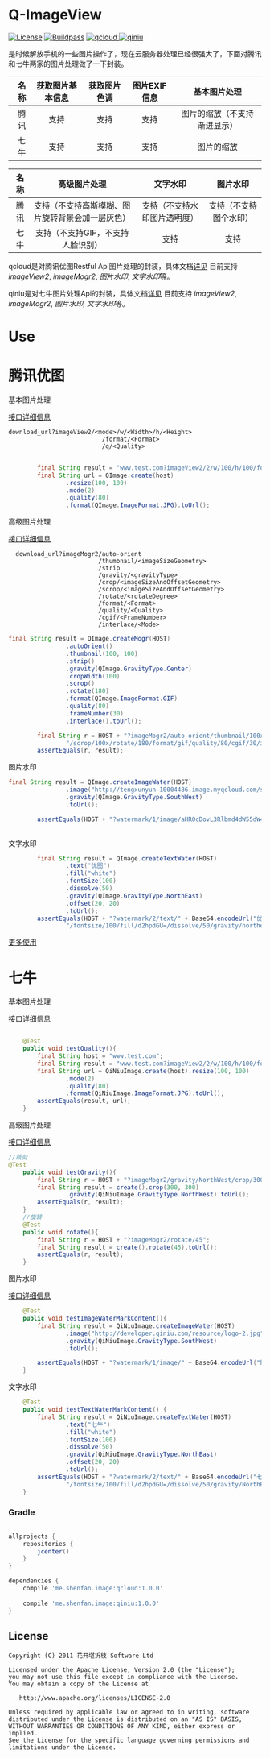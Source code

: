 Q-ImageView
====

[![License](https://img.shields.io/badge/license-Apache%202.0-blue.svg)](https://github.com/yaming116/UpdateApp/blob/master/LICENSE)
[![Buildpass](https://api.travis-ci.org/yaming116/Q-ImageView.svg?branch=master)](https://travis-ci.org/yaming116/Q-ImageView)
[![qcloud](https://api.bintray.com/packages/yaming116/maven/qcloud/images/download.svg) ](https://bintray.com/yaming116/maven/qcloud/_latestVersion)
[![qiniu](https://api.bintray.com/packages/yaming116/maven/qiniu/images/download.svg) ](https://bintray.com/yaming116/maven/qiniu/_latestVersion)


是时候解放手机的一些图片操作了，现在云服务器处理已经很强大了，下面对腾讯和七牛两家的图片处理做了一下封装。

|名称|获取图片基本信息|获取图片色调|图片EXIF信息|基本图片处理|
|---:|:----:|:----:|:----:|:----:|
|腾讯|支持|支持|支持|图片的缩放（不支持渐进显示）|
|七牛|支持|支持|支持|图片的缩放|


|名称|高级图片处理|文字水印|图片水印|
|---:|:----:|:----:|:----:|
|腾讯|支持（不支持高斯模糊、图片旋转背景会加一层灰色）|支持（不支持水印图片透明度）|支持（不支持图个水印）|
|七牛|支持（不支持GIF，不支持人脸识别）|支持|支持|

qcloud是对腾讯优图Restful Api图片处理的封装，具体文档[详见](https://www.qcloud.com/doc/product/275/RESTful%20API#8-.E5.9B.BE.E5.83.8F.E5.A4.84.E7.90.86)
目前支持 *imageView2*, *imageMogr2*, *图片水印*, *文字水印*等。

qiniu是对七牛图片处理Api的封装，具体文档[详见](http://developer.qiniu.com/code/v6/api/kodo-api/index.html#image)
目前支持 *imageView2*, *imageMogr2*, *图片水印*, *文字水印*等。

Use
===

# 腾讯优图

基本图片处理

[接口详细信息](https://www.qcloud.com/doc/product/275/RESTful%20API#8.1-.E5.9F.BA.E6.9C.AC.E5.9B.BE.E5.83.8F.E5.A4.84.E7.90.86.EF.BC.88imageview2.EF.BC.89)

```
download_url?imageView2/<mode>/w/<Width>/h/<Height>
                          /format/<Format>
                          /q/<Quality>

```
```java
        
        final String result = "www.test.com?imageView2/2/w/100/h/100/format/jpg/q/80";
        final String url = QImage.create(host)
                .resize(100, 100)
                .mode(2)
                .quality(80)
                .format(QImage.ImageFormat.JPG).toUrl();
```

高级图片处理

[接口详细信息](https://www.qcloud.com/doc/product/275/RESTful%20API#8.2-.E9.AB.98.E7.BA.A7.E5.9B.BE.E5.83.8F.E5.A4.84.E7.90.86.EF.BC.88imagemogr2.EF.BC.89)

```
  download_url?imageMogr2/auto-orient
                         /thumbnail/<imageSizeGeometry>
                         /strip
                         /gravity/<gravityType>
                         /crop/<imageSizeAndOffsetGeometry>
                         /scrop/<imageSizeAndOffsetGeometry>
                         /rotate/<rotateDegree>
                         /format/<Format>
                         /quality/<Quality>
                         /cgif/<FrameNumber>
                         /interlace/<Mode>
```

```java
final String result = QImage.createMogr(HOST)
                .autoOrient()
                .thumbnail(100, 100)
                .strip()
                .gravity(QImage.GravityType.Center)
                .cropWidth(100)
                .scrop()
                .rotate(180)
                .format(QImage.ImageFormat.GIF)
                .quality(80)
                .frameNumber(30)
                .interlace().toUrl();

        final String r = HOST + "?imageMogr2/auto-orient/thumbnail/100x100!/strip/gravity/center" +
                "/scrop/100x/rotate/180/format/gif/quality/80/cgif/30/interlace/1";
        assertEquals(r, result);
```

图片水印

```java
final String result = QImage.createImageWater(HOST)
                .image("http://tengxunyun-10004486.image.myqcloud.com/shuiyin_2.png")
                .gravity(QImage.GravityType.SouthWest)
                .toUrl();

        assertEquals(HOST + "?watermark/1/image/aHR0cDovL3Rlbmd4dW55dW4tMTAwMDQ0ODYuaW1hZ2UubXlxY2xvdWQuY29tL3NodWl5aW5fMi5wbmc=/gravity/southwest", result);
    
```

文字水印

```java
        final String result = QImage.createTextWater(HOST)
                .text("优图")
                .fill("white")
                .fontSize(100)
                .dissolve(50)
                .gravity(QImage.GravityType.NorthEast)
                .offset(20, 20)
                .toUrl();
        assertEquals(HOST + "?watermark/2/text/" + Base64.encodeUrl("优图".getBytes()) +
                "/fontsize/100/fill/d2hpdGU=/dissolve/50/gravity/northeast/dx/20/dy/20", result);
```

 [更多使用](./library/src/test/java/me/shenfan/q/imageview)

# 七牛

基本图片处理

[接口详细信息](http://developer.qiniu.com/code/v6/api/kodo-api/image/imageview2.html)

```java

    @Test
    public void testQuality(){
        final String host = "www.test.com";
        final String result = "www.test.com?imageView2/2/w/100/h/100/format/jpg/q/80";
        final String url = QiNiuImage.create(host).resize(100, 100)
                .mode(2)
                .quality(80)
                .format(QiNiuImage.ImageFormat.JPG).toUrl();
        assertEquals(result, url);
    }
```

高级图片处理

[接口详细信息](http://developer.qiniu.com/code/v6/api/kodo-api/image/imagemogr2.html)

```java
//裁剪
@Test
    public void testGravity(){
        final String r = HOST + "?imageMogr2/gravity/NorthWest/crop/300x300";
        final String result = create().crop(300, 300)
                .gravity(QiNiuImage.GravityType.NorthWest).toUrl();
        assertEquals(r, result);
    }
    //旋转
    @Test
    public void rotate(){
        final String r = HOST + "?imageMogr2/rotate/45";
        final String result = create().rotate(45).toUrl();
        assertEquals(r, result);
    }    
```


图片水印

[接口详细信息](http://developer.qiniu.com/code/v6/api/kodo-api/image/watermark.html)

```java
    @Test
    public void testImageWaterMarkContent(){
        final String result = QiNiuImage.createImageWater(HOST)
                .image("http://developer.qiniu.com/resource/logo-2.jpg")
                .gravity(QiNiuImage.GravityType.SouthWest)
                .toUrl();

        assertEquals(HOST + "?watermark/1/image/" + Base64.encodeUrl("http://developer.qiniu.com/resource/logo-2.jpg".getBytes()) +"/gravity/SouthWest", result);
    }

```

文字水印

```java
    @Test
    public void testTextWaterMarkContent() {
        final String result = QiNiuImage.createTextWater(HOST)
                .text("七牛")
                .fill("white")
                .fontSize(100)
                .dissolve(50)
                .gravity(QiNiuImage.GravityType.NorthEast)
                .offset(20, 20)
                .toUrl();
        assertEquals(HOST + "?watermark/2/text/" + Base64.encodeUrl("七牛".getBytes()) +
                "/fontsize/100/fill/d2hpdGU=/dissolve/50/gravity/NorthEast/dx/20/dy/20", result);
    }

```


### Gradle

```groovy

allprojects {
    repositories {
        jcenter()
    }
}

dependencies {
    compile 'me.shenfan.image:qcloud:1.0.0'
    
    compile 'me.shenfan.image:qiniu:1.0.0'
}
```

License
-------

    Copyright (C) 2011 花开堪折枝 Software Ltd

    Licensed under the Apache License, Version 2.0 (the "License");
    you may not use this file except in compliance with the License.
    You may obtain a copy of the License at

       http://www.apache.org/licenses/LICENSE-2.0

    Unless required by applicable law or agreed to in writing, software
    distributed under the License is distributed on an "AS IS" BASIS,
    WITHOUT WARRANTIES OR CONDITIONS OF ANY KIND, either express or implied.
    See the License for the specific language governing permissions and
    limitations under the License.

